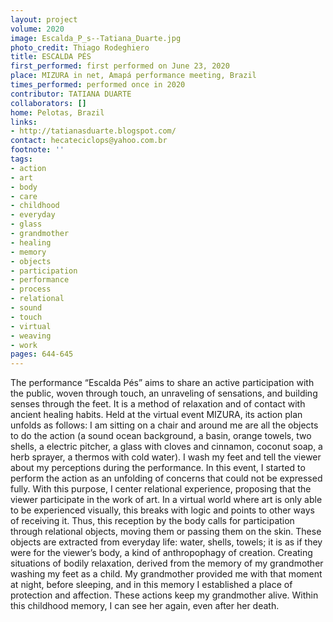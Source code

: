 ```yaml
---
layout: project
volume: 2020
image: Escalda_P_s--Tatiana_Duarte.jpg
photo_credit: Thiago Rodeghiero
title: ESCALDA PÉS
first_performed: first performed on June 23, 2020
place: MIZURA in net, Amapá performance meeting, Brazil
times_performed: performed once in 2020
contributor: TATIANA DUARTE
collaborators: []
home: Pelotas, Brazil
links:
- http://tatianasduarte.blogspot.com/
contact: hecateciclops@yahoo.com.br
footnote: ''
tags:
- action
- art
- body
- care
- childhood
- everyday
- glass
- grandmother
- healing
- memory
- objects
- participation
- performance
- process
- relational
- sound
- touch
- virtual
- weaving
- work
pages: 644-645
---
```

The performance “Escalda Pés” aims to share an active participation with the public, woven through touch, an unraveling of sensations, and building senses through the feet. It is a method of relaxation and of contact with ancient healing habits. Held at the virtual event MIZURA, its action plan unfolds as follows: I am sitting on a chair and around me are all the objects to do the action (a sound ocean background, a basin, orange towels, two shells, a electric pitcher, a glass with cloves and cinnamon, coconut soap, a herb sprayer, a thermos with cold water). I wash my feet and tell the viewer about my perceptions during the performance. In this event, I started to perform the action as an unfolding of concerns that could not be expressed fully. With this purpose, I center relational experience, proposing that the viewer participate in the work of art. In a virtual world where art is only able to be experienced visually, this breaks with logic and points to other ways of receiving it. Thus, this reception by the body calls for participation through relational objects, moving them or passing them on the skin. These objects are extracted from everyday life: water, shells, towels; it is as if they were for the viewer’s body, a kind of anthropophagy of creation. Creating situations of bodily relaxation, derived from the memory of my grandmother washing my feet as a child. My grandmother provided me with that moment at night, before sleeping, and in this memory I established a place of protection and affection. These actions keep my grandmother alive. Within this childhood memory, I can see her again, even after her death.